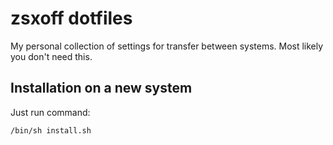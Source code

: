 # zsxoff dotfiles

My personal collection of settings for transfer between systems. Most likely you don't
need this.

## Installation on a new system

Just run command:

```bash
/bin/sh install.sh
```

